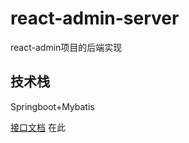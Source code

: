 # react-admin-server
react-admin项目的后端实现

## 技术栈
Springboot+Mybatis

[接口文档](http://124.222.167.196:5000/swagger-ui/index.html#/)  在此
